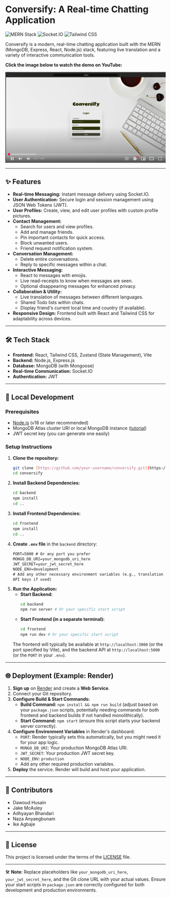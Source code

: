 # Conversify: A Real-time Chatting Application

![MERN Stack](https://img.shields.io/badge/MERN-Stack-green.svg) ![Socket.IO](https://img.shields.io/badge/Socket.io-black?style=flat&logo=socket.io) ![Tailwind CSS](https://img.shields.io/badge/Tailwind_CSS-38B2AC?style=flat&logo=tailwind-css&logoColor=white)

Conversify is a modern, real-time chatting application built with the MERN (MongoDB, Express, React, Node.js) stack, featuring live translation and a variety of interactive communication tools.

**Click the image below to watch the demo on YouTube:**

[![Watch the Demo Video](./Media/thumbnail.png)](https://youtu.be/BYgusLCh9oY)

---

## ✨ Features

* **Real-time Messaging:** Instant message delivery using Socket.IO.
* **User Authentication:** Secure login and session management using JSON Web Tokens (JWT).
* **User Profiles:** Create, view, and edit user profiles with custom profile pictures.
* **Contact Management:**
    * Search for users and view profiles.
    * Add and manage friends.
    * Pin important contacts for quick access.
    * Block unwanted users.
    * Friend request notification system.
* **Conversation Management:**
    * Delete entire conversations.
    * Reply to specific messages within a chat.
* **Interactive Messaging:**
    * React to messages with emojis.
    * Live read-receipts to know when messages are seen.
    * Optional disappearing messages for enhanced privacy.
* **Collaboration & Utility:**
    * Live translation of messages between different languages.
    * Shared Todo lists within chats.
    * Display friend's current local time and country (if available).
* **Responsive Design:** Frontend built with React and Tailwind CSS for adaptability across devices.

---

## 🛠️ Tech Stack

* **Frontend:** React, Tailwind CSS, Zustand (State Management), Vite
* **Backend:** Node.js, Express.js
* **Database:** MongoDB (with Mongoose)
* **Real-time Communication:** Socket.IO
* **Authentication:** JWT

---

## 🚀 Local Development

### Prerequisites
* [Node.js](https://nodejs.org/en/download/) (v18 or later recommended)
* MongoDB Atlas cluster URI or local MongoDB instance ([tutorial](https://www.mongodb.com/docs/atlas/tutorial/create-new-cluster/))
* JWT secret key (you can generate one easily)

### Setup Instructions
1.  **Clone the repository:**
    ```bash
    git clone [https://github.com/your-username/conversify.git](https://github.com/your-username/conversify.git) # Replace with your repo URL if forked
    cd conversify
    ```
2.  **Install Backend Dependencies:**
    ```bash
    cd backend
    npm install
    cd ..
    ```
3.  **Install Frontend Dependencies:**
    ```bash
    cd frontend
    npm install
    cd ..
    ```
4.  **Create `.env` file** in the `backend` directory:
    ```env
    PORT=5000 # Or any port you prefer
    MONGO_DB_URI=your_mongodb_uri_here
    JWT_SECRET=your_jwt_secret_here
    NODE_ENV=development
    # Add any other necessary environment variables (e.g., translation API keys if used)
    ```
5.  **Run the Application:**
    * **Start Backend:**
        ```bash
        cd backend
        npm run server # Or your specific start script
        ```
    * **Start Frontend (in a separate terminal):**
        ```bash
        cd frontend
        npm run dev # Or your specific start script
        ```
    The frontend will typically be available at `http://localhost:3000` (or the port specified by Vite), and the backend API at `http://localhost:5000` (or the `PORT` in your `.env`).

---

## 🌐 Deployment (Example: Render)

1.  **Sign up** on [Render](https://render.com) and create a **Web Service**.
2.  Connect your Git repository.
3.  **Configure Build & Start Commands:**
    * **Build Command:** `npm install && npm run build` (adjust based on your `package.json` scripts, potentially needing commands for both frontend and backend builds if not handled monolithically).
    * **Start Command:** `npm start` (ensure this script starts your backend server correctly).
4.  **Configure Environment Variables** in Render's dashboard:
    * `PORT`: Render typically sets this automatically, but you might need it for your app logic.
    * `MONGO_DB_URI`: Your production MongoDB Atlas URI.
    * `JWT_SECRET`: Your production JWT secret key.
    * `NODE_ENV`: `production`
    * Add any other required production variables.
5.  **Deploy** the service. Render will build and host your application.

---

## 👥 Contributors

* Dawoud Husain
* Jake McAuley
* Adhyayan Bhandari
* Naza Anyaegbunam
* Ike Agbaje

---

## 📄 License

This project is licensed under the terms of the [LICENSE](./LICENSE) file.

---

🛠️ **Note**: Replace placeholders like `your_mongodb_uri_here`, `your_jwt_secret_here`, and the Git clone URL with your actual values. Ensure your start scripts in `package.json` are correctly configured for both development and production environments.